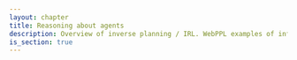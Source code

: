 ```yaml
---
layout: chapter
title: Reasoning about agents
description: Overview of inverse planning / IRL. WebPPL examples of inferring utilities and beliefs from choices (online and batch).
is_section: true
---
```

